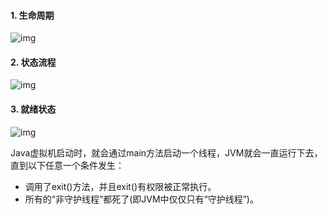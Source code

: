 #### 1. 生命周期

![img](http://pcc.huitogo.club/56859de2152a377140369e33d54e68ad)



#### 2. 状态流程



![img](http://pcc.huitogo.club/bfcedab26a6468e994615d5141383bad)



#### 3. 就绪状态



![img](http://pcc.huitogo.club/e2dc0f01869379511401d0f816094cb6)



Java虚拟机启动时，就会通过main方法启动一个线程，JVM就会一直运行下去，直到以下任意一个条件发生：

- 调用了exit()方法，并且exit()有权限被正常执行。
- 所有的“非守护线程”都死了(即JVM中仅仅只有“守护线程”)。